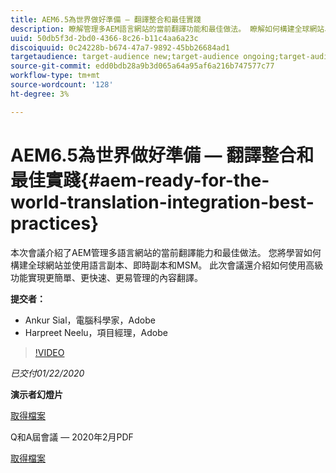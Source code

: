```yaml
---
title: AEM6.5為世界做好準備 — 翻譯整合和最佳實踐
description: 瞭解管理多AEM語言網站的當前翻譯功能和最佳做法。 瞭解如何構建全球網站、使用語言副本、即時副本和MSM。 使用高級功能實現更簡單、更快速、更易管理的內容翻譯。
uuid: 50db5f3d-2bd0-4366-8c26-b11c4aa6a23c
discoiquuid: 0c24228b-b674-47a7-9892-45bb26684ad1
targetaudience: target-audience new;target-audience ongoing;target-audience upgrader
source-git-commit: edd0bdb28a9b3d065a64a95af6a216b747577c77
workflow-type: tm+mt
source-wordcount: '128'
ht-degree: 3%

---
```


# AEM6.5為世界做好準備 — 翻譯整合和最佳實踐{#aem-ready-for-the-world-translation-integration-best-practices}

本次會議介紹了AEM管理多語言網站的當前翻譯能力和最佳做法。 您將學習如何構建全球網站並使用語言副本、即時副本和MSM。 此次會議還介紹如何使用高級功能實現更簡單、更快速、更易管理的內容翻譯。

**提交者：**

* Ankur Sial，電腦科學家，Adobe
* Harpreet Neelu，項目經理，Adobe

>[!VIDEO](https://video.tv.adobe.com/v/31153?quality=9)

*已交付01/22/2020*

**演示者幻燈片**

[取得檔案](assets/gems-2020-translations.pdf)

Q和A屆會議 — 2020年2月PDF

[取得檔案](assets/aem-gems-translationqnafeb2020.pdf)
